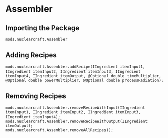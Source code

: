 # Assembler

## Importing the Package
`mods.nuclearcraft.Assembler`

## Adding Recipes
```zenscript
mods.nuclearcraft.Assembler.addRecipe(IIngredient itemInput1, IIngredient itemInput2, IIngredient itemInput3, IIngredient itemInput4, IIngredient itemOutput, @Optional double timeMultiplier, @Optional double powerMultiplier, @Optional double processRadiation);
```

## Removing Recipes
```zenscript
mods.nuclearcraft.Assembler.removeRecipeWithInput(IIngredient itemInput1, IIngredient itemInput2, IIngredient itemInput3, IIngredient itemInput4);
mods.nuclearcraft.Assembler.removeRecipeWithOutput(IIngredient itemOutput);
mods.nuclearcraft.Assembler.removeAllRecipes();
```